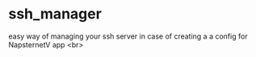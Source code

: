 # ssh_manager
easy way of managing your ssh server in case of creating a a config for NapsternetV app &lt;br>
